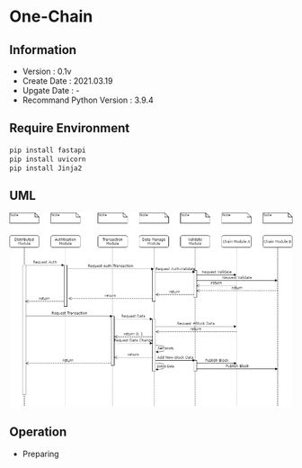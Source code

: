 # One-Chain

## Information
- Version : 0.1v
- Create Date : 2021.03.19
- Upgate Date : -
- Recommand Python Version : 3.9.4

## Require Environment
```
pip install fastapi
pip install uvicorn
pip install Jinja2
```

## UML
![alt text](image/One-Chain-UML.png)

## Operation
- Preparing